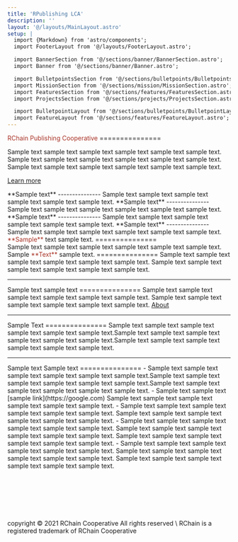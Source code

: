 ```yaml
---
title: 'RPublishing LCA'
description: ''
layout: '@/layouts/MainLayout.astro'
setup: |
  import {Markdown} from 'astro/components';
  import FooterLayout from '@/layouts/FooterLayout.astro';

  import BannerSection from '@/sections/banner/BannerSection.astro';
  import Banner from '@/sections/banner/Banner.astro';

  import BulletpointsSection from '@/sections/bulletpoints/BulletpointsSection.astro';
  import MissionSection from '@/sections/mission/MissionSection.astro';
  import FeaturesSection from '@/sections/features/FeaturesSection.astro';
  import ProjectsSection from '@/sections/projects/ProjectsSection.astro';

  import BulletpointLayout from '@/sections/bulletpoints/BulletpointLayout.astro';
  import FeatureLayout from '@/sections/features/FeatureLayout.astro';
---
```


<BannerSection>
  <Banner>
    <span style="color: #A93226;">RChain Publishing Cooperative</span>
    ===============
    <p class="lead hero-small-text">Sample text sample text sample text sample text sample text sample text. Sample text sample text sample text sample text sample text sample text. Sample text sample text sample text sample text sample text sample text.</p>
    <p class="lead">
      <a href="#features" class="btn btn-lg btn-secondary fw-bold border-white bg-white">Learn more</a>
    </p>
  </Banner>
</BannerSection>

<BulletpointsSection>
  <BulletpointLayout delay={0} icon="assets/book.svg">
    **Sample text**
    ---------------
    Sample text sample text sample text sample text sample text sample text.
  </BulletpointLayout>

  <BulletpointLayout delay={100} icon="assets/code.svg">
    **Sample text**
    ---------------
    Sample text sample text sample text sample text sample text sample text.
  </BulletpointLayout>

  <BulletpointLayout delay={200} icon="assets/money.svg">
    **Sample text**
    ---------------
    Sample text sample text sample text sample text sample text sample text.
  </BulletpointLayout>

  <BulletpointLayout delay={300} icon="assets/wallet.svg">
    **Sample text**
    ---------------
    Sample text sample text sample text sample text sample text sample text.
  </BulletpointLayout>
</BulletPointsSection>
    
<MissionSection>
  <span style="color: #A93226;">**Sample**</span> text sample text.
  ===============
  
  <div class="lead">
    <Markdown >
      Sample text sample text sample text sample text sample text sample text.
    </Markdown>
  </div>
</MissionSection>

<FeaturesSection>
  <FeatureLayout image="assets/play.svg">
    Sample <span class="text-muted"><span style="color: #A93226;">**Text**</span> sample text.</span>
    ===============
    <Markdown >
      Sample text sample text sample text sample text sample text sample text. Sample text sample text sample text sample text sample text sample text.
    </Markdown>
  </FeatureLayout>

  ---

  <FeatureLayout image="assets/hand.svg" flip={true}>
    Sample text <span class="text-muted">sample text</span>
    ===============
    <Markdown >
      Sample text sample text sample text sample text sample text sample text. Sample text sample text sample text sample text sample text sample text.
    </Markdown>
    <a class="btn btn-primary btn-donate" href="#about">About</a>
  </FeatureLayout>

  ---

  <FeatureLayout image="assets/collab.svg">
    Sample <span class="text-muted">Text</span>
    ===============
    <Markdown >
      Sample text sample text sample text sample text sample text sample text.Sample text sample text sample text sample text sample text sample text.Sample text sample text sample text sample text sample text sample text.
    </Markdown>
  </FeatureLayout>

  ---

  <FeatureLayout image="assets/teamwork.svg" flip={true}>
      Sample text <span class="text-muted">Sample text</span>
      ===============
      <Markdown >
        - Sample text sample text sample text sample text sample text sample text.Sample text sample text sample text sample text sample text sample text.Sample text sample text sample text sample text sample text sample text.
        - Sample text sample text [sample link](https://google.com) Sample text sample text sample text sample text sample text sample text.
        - Sample text sample text sample text sample text sample text sample text. Sample text sample text sample text sample text sample text sample text.
        - Sample text sample text sample text sample text sample text sample text. Sample text sample text sample text sample text sample text sample text. Sample text sample text sample text sample text sample text sample text.
        - Sample text sample text sample text sample text sample text sample text. Sample text sample text sample text sample text sample text sample text. Sample text sample text sample text sample text sample text sample text.
      </Markdown>
  </FeatureLayout>
</FeaturesSection>


<br/><br/><br/><br/><br/>


<FooterLayout>
    copyright © 2021 RChain Cooperative All rights reserved \
    RChain is a registered trademark of RChain Cooperative
</FooterLayout>
